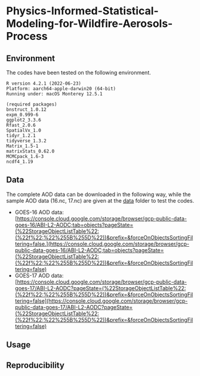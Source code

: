 # Physics-Informed-Statistical-Modeling-for-Wildfire-Aerosols-Process

## Environment
The codes have been tested on the following environment.
```
R version 4.2.1 (2022-06-23)
Platform: aarch64-apple-darwin20 (64-bit)
Running under: macOS Monterey 12.5.1

(required packages)
bnstruct_1.0.12 
expm_0.999-6
ggplot2_3.3.6  
Rfast_2.0.6
SpatialVx_1.0 
tidyr_1.2.1
tidyverse_1.3.2
Matrix_1.5-1 
matrixStats_0.62.0 
MCMCpack_1.6-3  
ncdf4_1.19
```

## Data 
The complete AOD data can be downloaded in the following way, while the sample AOD data (16.nc, 17.nc) are given at the [data](https://github.com/gz-wei/Physics-Informed-Statistical-Modeling-for-Wildfire-Aerosols-Process/tree/main/data) folder to test the codes. 

- GOES-16 AOD data: [https://console.cloud.google.com/storage/browser/gcp-public-data-goes-16/ABI-L2-AODC;tab=objects?pageState=(%22StorageObjectListTable%22:(%22f%22:%22%255B%255D%22))&prefix=&forceOnObjectsSortingFiltering=false.](https://console.cloud.google.com/storage/browser/gcp-public-data-goes-16/ABI-L2-AODC;tab=objects?pageState=(%22StorageObjectListTable%22:(%22f%22:%22%255B%255D%22))&prefix=&forceOnObjectsSortingFiltering=false)
- GOES-17 AOD data: [https://console.cloud.google.com/storage/browser/gcp-public-data-goes-17/ABI-L2-AODC?pageState=(%22StorageObjectListTable%22:(%22f%22:%22%255B%255D%22))&prefix=&forceOnObjectsSortingFiltering=false](https://console.cloud.google.com/storage/browser/gcp-public-data-goes-17/ABI-L2-AODC?pageState=(%22StorageObjectListTable%22:(%22f%22:%22%255B%255D%22))&prefix=&forceOnObjectsSortingFiltering=false)


## Usage  

## Reproducibility
